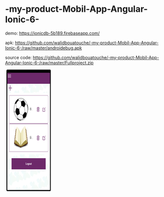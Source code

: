 # -my-product-Mobil-App-Angular-Ionic-6-

demo:
https://ionicdb-5b189.firebaseapp.com/

apk:
https://github.com/walidbouatouche/-my-product-Mobil-App-Angular-Ionic-6-/raw/master/androidebug.apk



source code:
https://github.com/walidbouatouche/-my-product-Mobil-App-Angular-Ionic-6-/raw/master/Fullproject.zip


<img src='https://github.com/walidbouatouche/-my-product-Mobil-App-Angular-Ionic-6-/blob/master/Sans%20titre.png?raw=true' width='
150px'  height='400px'>
